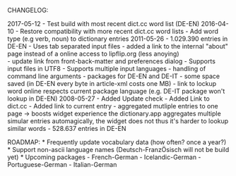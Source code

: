 
CHANGELOG:

2017-05-12
	-   Test build with most recent dict.cc word list (DE-EN)
2016-04-10
	-   Restore compatibility with more recent dict.cc word lists
	-   Add word type (e.g verb, noun) to dictionary entries
2011-05-26
    -   1.029.390 entries in DE-EN
    -   Uses tab separated input files
    -   added a link to the internal "about" page instead of a online access
        to lipflip.org (less anoying)    
    -   update link from front-back-matter and preferences dialog
    -   Supports input files in UTF8
    -   Supports multiple input languages
    -   handling of command line arguments
    -   packages for DE-EN and DE-IT
    -   some space saved (in DE-EN every byte in article-xml costs one MB) 
    -   link to lockup word online respects current package language (e.g.
        DE-IT package won't lookup in DE-EN)
2008-05-27
    - Added Update check
    - Added Link to dict.cc
    - Added link to current entry
    - aggregated mutliple entries to one page -> boosts widget experience
        the dictionary.app aggregates multiple simular entries automagically,
        the widget does not thus it's harder to lookup similar words 
    - 528.637 entries in DE-EN
    
    
    
ROADMAP:
    * Frequently update vocabulary data (how often? once a year?)
    * Support non-ascii language names (Deutsch-FranzÖsisch will not be
      build yet)
    * Upcoming packages
        - French-German
        - Icelandic-German
        - Portuguese-German
        - Italian-German


